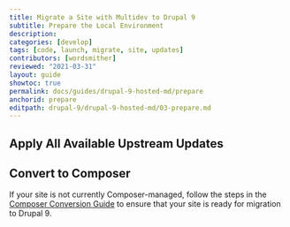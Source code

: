 ```yaml
---
title: Migrate a Site with Multidev to Drupal 9
subtitle: Prepare the Local Environment
description: 
categories: [develop]
tags: [code, launch, migrate, site, updates]
contributors: [wordsmither]
reviewed: "2021-03-31"
layout: guide
showtoc: true
permalink: docs/guides/drupal-9-hosted-md/prepare
anchorid: prepare
editpath: drupal-9/drupal-9-hosted-md/03-prepare.md
---
```


<Partial file="drupal-9/prepare-local-environment.md" />

## Apply All Available Upstream Updates

<Partial file="drupal-apply-upstream-updates.md" />


## Convert to Composer

If your site is not currently Composer-managed, follow the steps in the [Composer Conversion Guide](/guides/composer-convert) to ensure that your site is ready for migration to Drupal 9.

